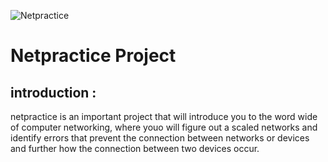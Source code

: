 ![Netpractice](./images/Netpractice _banner.png)

# Netpractice Project

## introduction : 
netpractice is an important project that will introduce you to the word wide of computer networking, where youo will figure out a scaled networks and identify errors that prevent the connection between networks or devices and further how the connection between two devices occur.